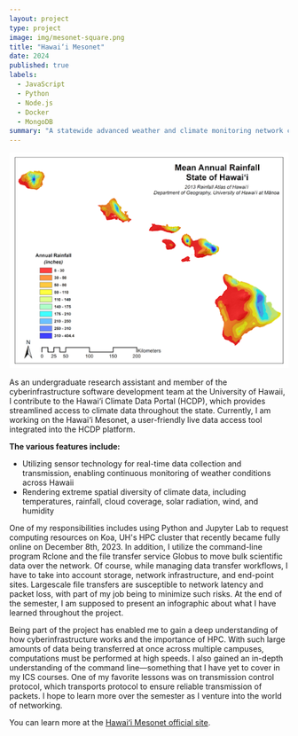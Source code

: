 ```yaml
---
layout: project
type: project
image: img/mesonet-square.png
title: "Hawai‘i Mesonet"
date: 2024
published: true
labels:
  - JavaScript
  - Python
  - Node.js
  - Docker
  - MongoDB
summary: "A statewide advanced weather and climate monitoring network comprising approximately one hundred stations."
---
```

<p align="center">
  <img src="../img/mesonet-full.png" />
</p>

As an undergraduate research assistant and member of the cyberinfrastructure software development team at the University of Hawaii, I contribute to the Hawai‘i Climate Data Portal (HCDP), which provides streamlined access to climate data throughout the state. Currently, I am working on the Hawai‘i Mesonet, a user-friendly live data access tool integrated into the HCDP platform.

**The various features include:**
* Utilizing sensor technology for real-time data collection and transmission, enabling continuous monitoring of weather conditions across Hawaii
* Rendering extreme spatial diversity of climate data, including temperatures, rainfall, cloud coverage, solar radiation, wind, and humidity

One of my responsibilities includes using Python and Jupyter Lab to request computing resources on Koa, UH's HPC cluster that recently became fully online on December 8th, 2023. In addition, I utilize the command-line program Rclone and the file transfer service Globus to move bulk scientific data over the network. Of course, while managing data transfer workflows, I have to take into account storage, network infrastructure, and end-point sites. Largescale file transfers are susceptible to network latency and packet loss, with part of my job being to minimize such risks. At the end of the semester, I am supposed to present an infographic about what I have learned throughout the project.

Being part of the project has enabled me to gain a deep understanding of how cyberinfrastructure works and the importance of HPC. With such large amounts of data being transferred at once across multiple campuses, computations must be performed at high speeds. I also gained an in-depth understanding of the command line—something that I have yet to cover in my ICS courses. One of my favorite lessons was on transmission control protocol, which transports protocol to ensure reliable transmission of packets. I hope to learn more over the semester as I venture into the world of networking.

You can learn more at the [Hawai‘i Mesonet official site](https://www.hawaii.edu/climate-data-portal/hawaii-mesonet/).
